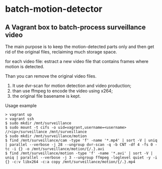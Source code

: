 ﻿# batch-motion-detector

## A Vagrant box to batch-process surveillance video

The main purpose is to keep the motion-detected parts only and then get rid of the original files, reclaiming much storage space.

for each video file:
  estract a new video file that contains frames where motion is detected.

Than you can remove the original video files.

1. It use dvr-scan for motion detection and video production;
1. than use ffmpeg to encode the video using x264;
1. the original file basename is kept.

Usage example
```
> vagrant up
> vagrant ssh
$ sudo mkdir /mnt/surveillance
$ sudo mount -t cifs -o uid=vagrant,username=<username> //<ip>/surveillance /mnt/surveillance
$ sudo mkdir /mnt/surveillance/motion
$ find /mnt/surveillance/cam -type 'f' -name '*.mp4' | sort -V | uniq | parallel --verbose -j 28 --ungroup dvr-scan -q -b CNT -df 4 -fs 0 -tc -i {} -o /mnt/surveillance/motion/{/.}.avi
$ find /mnt/surveillance/motion -type 'f' -name '*.avi' | sort -V | uniq | parallel --verbose -j 3 --ungroup ffmpeg -loglevel quiet -y -i {} -c:v libx264 -c:a copy /mnt/surveillance/motion/{/.}.mp4
```
